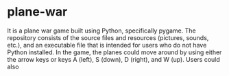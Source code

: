 # plane-war
It is a plane war game built using Python, specifically pygame. The repository consists of the source files and resources (pictures, sounds, etc.), and an executable file that is intended for users who do not have Python installed. In the game, the planes could move around by using either the arrow keys or keys A (left), S (down), D (right), and W (up). Users could also    
